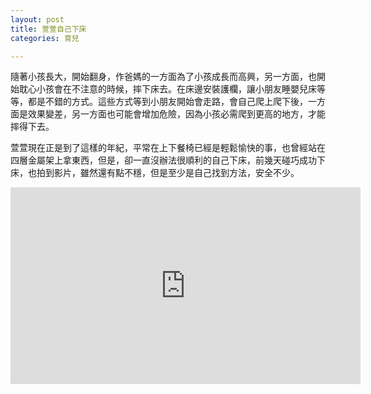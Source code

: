 ```yaml
---
layout: post
title: 萱萱自己下床
categories: 育兒

---
```



隨著小孩長大，開始翻身，作爸媽的一方面為了小孩成長而高興，另一方面，也開始耽心小孩會在不注意的時候，摔下床去。在床邊安裝護欄，讓小朋友睡嬰兒床等等，都是不錯的方式。這些方式等到小朋友開始會走路，會自己爬上爬下後，一方面是效果變差，另一方面也可能會增加危險，因為小孩必需爬到更高的地方，才能摔得下去。

萱萱現在正是到了這樣的年紀，平常在上下餐椅已經是輕鬆愉快的事，也曾經站在四層金屬架上拿東西，但是，卻一直沒辦法很順利的自己下床，前幾天碰巧成功下床，也拍到影片，雖然還有點不穩，但是至少是自己找到方法，安全不少。

<iframe width="560" height="315" src="https://www.youtube.com/embed/HaHcKSuW_sw" title="YouTube video player" frameborder="0" allow="accelerometer; autoplay; clipboard-write; encrypted-media; gyroscope; picture-in-picture" allowfullscreen></iframe>